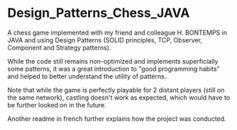 # Design_Patterns_Chess_JAVA

A chess game implemented with my friend and colleague H. BONTEMPS in JAVA and using Design Patterns (SOLID principles, TCP, Observer, Component and Strategy patterns).

While the code still remains non-optimized and implements superficially some patterns, it was a great introduction to "good programming habits" and helped to better understand the utility of patterns.

Note that while the game is perfectly playable for 2 distant players (still on the same network), castling doesn't work as expected, which would have to be further looked on in the future.

Another readme in french further explains how the project was conducted.
